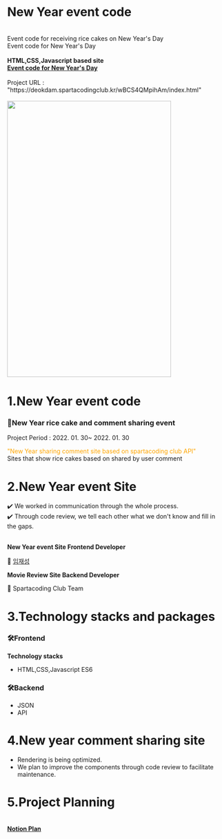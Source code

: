<!Doctype html>
<html>
  <head>
    <meta charset="utf-8" />
  </head>
  <body>
    <h1>New Year event code</h1>
    <br>Event code for receiving rice cakes on New Year's Day
    <br>Event code for New Year's Day
    <br><br>
    <strong>HTML,CSS,Javascript based site<a href="https://deokdam.spartacodingclub.kr/wBCS4QMpihAm/index.html"><br>Event code for New Year's Day</a></strong>
    <br><br>
    Project URL : "https://deokdam.spartacodingclub.kr/wBCS4QMpihAm/index.html"
    <br><br>
    <img src="https://user-images.githubusercontent.com/85553325/155829799-cf60dd48-fec4-48e3-aa45-f9dc3684e63b.png" width="380px" height="640px">
    <h1>1.New Year event code</h1>
    <h3> 📌New Year rice cake and comment sharing event</h3>
    <p>Project Period : 2022. 01. 30~ 2022. 01. 30<p>
    <p> <span style="color:orange" >"New Year sharing comment site based on spartacoding club API"</span>
      <br>Sites that show rice cakes based on shared by user comment<br></p> 
    <h1>2.New Year event Site</h1>
    ✔️ We worked in communication through the whole process.
   <br> ✔️ Through code review, we tell each other what we don't know and fill in the gaps.
   <br><br>
    <p><strong>New Year event Site Frontend Developer</strong></p>
    🌱 <a href = "https://github.com/RookieLim">임재성</a>  
    <br><p><strong>Movie Review Site Backend Developer</strong></p>
    🌱 Spartacoding Club Team</a>  
     <h1>3.Technology stacks and packages</h1>
   <h3>🛠Frontend</h3>
    <strong>Technology stacks</strong>
     <ul>
       <li>HTML,CSS,Javascript ES6</li>
     </ul>  
   <h3>🛠Backend</h3>
     <ul>     
       <li>JSON</li>
       <li>API</li>
    </ul>  
   <h1>4.New year comment sharing site</h1>
    <ul>
      <li>Rendering is being optimized.</li>
      <li>We plan to improve the components through code review to facilitate maintenance.</li>
    </ul>
    <h1>5.Project Planning</h1>
   <br> <strong><a href = "Working">Notion Plan</a></strong>
  </body>
</html> 
 
